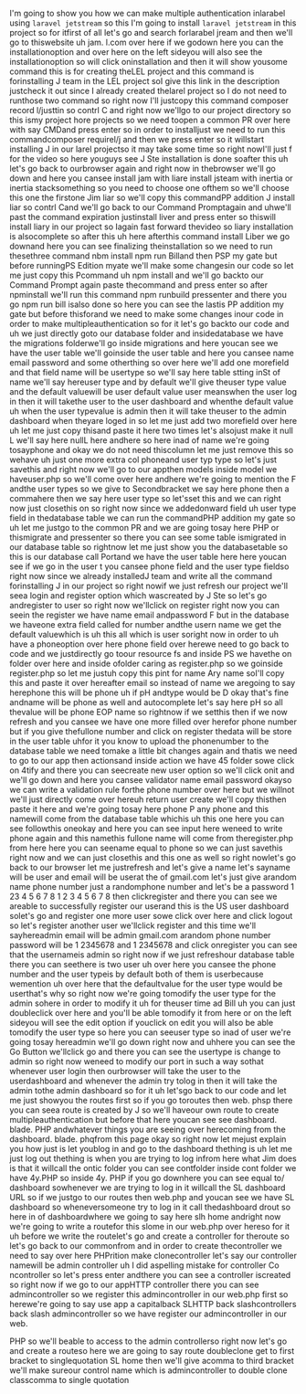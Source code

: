 I'm going to show you how we can make multiple authentication inlarabel using `laravel jetstream` so this I'm going to install `laravel jetstream` in this project so for itfirst of all let's go and search forlarabel jream and then we'll go to thiswebsite uh jam. l.com over here if we godown here you can the installationoption and over here on the left sideyou will also see the installationoption so will click oninstallation and then it will show yousome command this is for creating theLEL project and this command is forinstalling J team in the LEL project soI give this link in the description justcheck it out since I already created thelarel project so I do not need to runthose two command so right now I'll justcopy this command composer record l/justtin so contrl C and right now we'llgo to our project directory so this ismy project hore projects so we need toopen a common PR over here with say CMDand press enter so in order to installjust we need to run this commandcomposer requirel/j and then we press enter so it willstart installing J in our larel projectso it may take some time so right nowI'll just f for the video so here youguys see J Ste installation is done soafter this uh let's go back to ourbrowser again and right now in thebrowser we'll go down and here you cansee install jam with liare install jsteam with inertia or inertia stacksomething so you need to choose one ofthem so we'll choose this one the firstone Jim liar so we'll copy this commandPP addition J install liar so contrl Cand we'll go back to our Command Promptagain and uhwe'll past the command expiration justinstall liver and press enter so thiswill install liary in our project so Iagain fast forward thevideo so liary installation is alsocomplete so after this uh here afterthis command install Liber we go downand here you can see finalizing theinstallation so we need to run thesethree command nbm install npm run Billand then PSP my gate but before runningPS Edition myate we'll make some changesin our code so let me just copy this Pcommand uh npm install and we'll go backto our Command Prompt again paste thecommand and press enter so after npminstall we'll run this command npm runbuild pressenter and there you go npm run bill isalso done so here you can see the lastis PP addition my gate but before thisforand we need to make some changes inour code in order to make multipleauthentication so for it let's go backto our code and uh we just directly goto our database folder and insidedatabase we have the migrations folderwe'll go inside migrations and here youcan see we have the user table we'll goinside the user table and here you cansee name email password and some otherthing so over here we'll add one morefield and that field name will be usertype so we'll say here table stting inSt of name we'll say hereuser type and by default we'll give theuser type value and the default valuewill be user default value user meanswhen the user log in then it will takethe user to the user dashboard and whenthe default value uh when the user typevalue is admin then it will take theuser to the admin dashboard when theyare loged in so let me just add two morefield over here uh let me just copy thisand paste it here two times let's alsojust make it null L we'll say here nullL here andhere so here inad of name we're going tosayphone and okay we do not need thiscolumn let me just remove this so wehave uh just one more extra col phoneand user typ type so let's just savethis and right now we'll go to our appthen models inside model we haveuser.php so we'll come over here andhere we're going to mention the F andthe user types so we give to Secondbracket we say here phone then a commahere then we say here user type so let'sset this and we can right now just closethis on so right now since we addedonward field uh user type field in thedatabase table we can run the commandPHP addition my gate so uh let me justgo to the common PR and we are going tosay here PHP or thismigrate and pressenter so there you can see some table ismigrated in our database table so rightnow let me just show you the databasetable so this is our database call Portand we have the user table here here youcan see if we go in the user t you cansee phone field and the user type fieldso right now since we already installedJ team and write all the command forinstalling J in our project so right nowif we just refresh our project we'll seea login and register option which wascreated by J Ste so let's go andregister to user so right now we'llclick on register right now you can seein the register we have name email andpassword F but in the database we haveone extra field called for number andthe usern name we get the default valuewhich is uh this all which is user soright now in order to uh have a phoneoption over here phone field over herewe need to go back to code and we justdirectly go toour resource fs and inside PS we havethe on folder over here and inside ofolder caring as register.php so we goinside register.php so let me justuh copy this pint for name Ary name soI'll copy this and paste it over hereafter email so instead of name we aregoing to say herephone this will be phone uh if pH andtype would be D okay that's fine andname will be phone as well and autocomplete let's say here pH so all thevalue will be phone EOP name so rightnow if we setthis then if we now refresh and you cansee we have one more filled over herefor phone number but if you give thefullone number and click on register thedata will be store in the user table uhfor it you know to upload the phonenumber to the database table we need tomake a little bit changes again and thatis we need to go to our app then actionsand inside action we have 45 folder sowe click on 4tify and there you can seecreate new user option so we'll click onit and we'll go down and here you cansee validator name email password okayso we can write a validation rule forthe phone number over here but we willnot we'll just directly come over hereuh return user create we'll copy thisthen paste it here and we're going tosay here phone P any phone and this namewill come from the database table whichis uh this one here you can see followthis oneokay and here you can see input here weneed to write phone again and this namethis fullone name will come from theregister.php from here here you can seename equal to phone so we can just savethis right now and we can just closethis and this one as well so right nowlet's go back to our browser let me justrefresh and let's give a name let's sayname will be user and email will be userat the of gmail.com let's just give arandom name phone number just a randomphone number and let's be a password 1 23 4 5 6 7 8 1 2 3 4 5 6 7 8 then clickregister and there you can see we areable to successfully register our userand this is the US user dashboard solet's go and register one more user sowe click over here and click logout so let's register another user we'llclick register and this time we'll sayhereadmin email will be admin gmail.com arandom phone number password will be 1 2345678 and 1 2345678 and click onregister you can see that the usernameis admin so right now if we just refreshour database table there you can seethere is two user uh over here you cansee the phone number and the user typeis by default both of them is userbecause wemention uh over here that the defaultvalue for the user type would be userthat's why so right now we're going tomodify the user type for the admin sohere in order to modify it uh for theuser time ad Bill uh you can just doubleclick over here and you'll be able tomodify it from here or on the left sideyou will see the edit option if youclick on edit you will also be able tomodify the user type so here you can seeuser type so inad of user we're going tosay hereadmin we'll go down right now and uhhere you can see the Go Button we'llclick go and there you can see the usertype is change to admin so right now weneed to modify our port in such a way sothat whenever user login then ourbrowser will take the user to the userdashboard and whenever the admin try tolog in then it will take the admin tothe admin dashboard so for it uh let'sgo back to our code and let me just showyou the routes first so if you go toroutes then web. phsp there you can seea route is created by J so we'll haveour own route to create multipleauthentication but before that here youcan see see dashboard. blade. PHP andwhatever things you are seeing over herecoming from the dashboard. blade. phqfrom this page okay so right now let mejust explain you how just is let youblog in and go to the dashboard thething is uh let me just log out thething is when you are trying to log infrom here what Jim does is that it willcall the ontic folder you can see contfolder inside cont folder we have 4y.PHP so inside 4y. PHP if you go downhere you can see equal to/ dashboard sowhenever we are trying to log in it willcall the SL dashboard URL so if we justgo to our routes then web.php and youcan see we have SL dashboard so wheneversomeone try to log in it call thedashboard drout so here in of dashboardwhere we going to say here slh home andright now we're going to write a routefor this slome in our web.php over hereso for it uh before we write the routelet's go and create a controller for theroute so let's go back to our commonfrom and in order to create thecontroller we need to say over here PHPrition make clonecontroller let's say our controller namewill be admin controller uh I did aspelling mistake for controller Co ncontroller so let's press enter andthere you can see a controller iscreated so right now if we go to our appHTTP controller there you can see admincontroller so we register this admincontroller in our web.php first so herewe're going to say use app a capitalback SLHTTP back slashcontrollers back slash admincontroller so we have register our admincontroller in our web.

PHP so we'll beable to access to the admin controllerso right now let's go and create a routeso here we are going to say route doubleclone get to first bracket to singlequotation SL home then we'll give acomma to third bracket we'll make sureour control name which is admincontroller to double clone classcomma to single quotation
